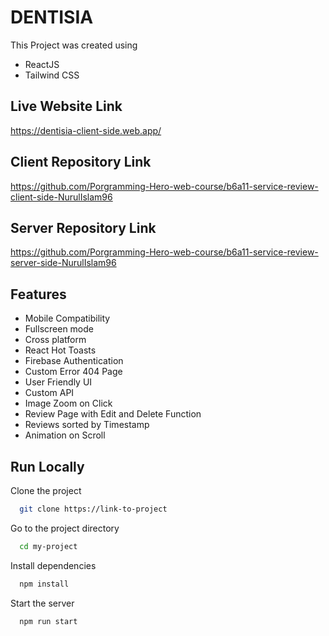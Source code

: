 # DENTISIA

This Project was created using

- ReactJS
- Tailwind CSS

## Live Website Link

https://dentisia-client-side.web.app/

## Client Repository Link

https://github.com/Porgramming-Hero-web-course/b6a11-service-review-client-side-NurulIslam96

## Server Repository Link

https://github.com/Porgramming-Hero-web-course/b6a11-service-review-server-side-NurulIslam96

## Features

- Mobile Compatibility
- Fullscreen mode
- Cross platform
- React Hot Toasts
- Firebase Authentication
- Custom Error 404 Page
- User Friendly UI
- Custom API
- Image Zoom on Click
- Review Page with Edit and Delete Function
- Reviews sorted by Timestamp
- Animation on Scroll


## Run Locally

Clone the project

```bash
  git clone https://link-to-project
```

Go to the project directory

```bash
  cd my-project
```

Install dependencies

```bash
  npm install
```

Start the server

```bash
  npm run start
```

